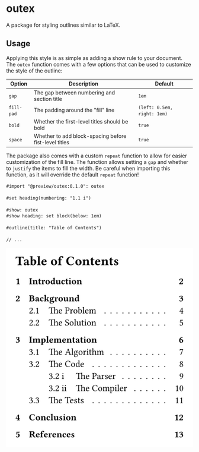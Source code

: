 # outex
A package for styling outlines similar to LaTeX.

## Usage
Applying this style is as simple as adding a show rule to your document. The `outex` function comes with a few options that can be used to customize the style of the outline:

| Option | Description | Default |
| --- | --- | --- |
| `gap` | The gap between numbering and section title | `1em` |
| `fill-pad` | The padding around the "fill" line | `(left: 0.5em, right: 1em)` |
| `bold` | Whether the first-level titles should be bold | `true` |
| `space` | Whether to add block-spacing before fist-level titles | `true` |

The package also comes with a custom `repeat` function to allow for easier customization of the fill line. The function allows setting a `gap` and whether to `justify` the items to fill the width. Be careful when importing this function, as it will override the default `repeat` function!

```typ
#import "@preview/outex:0.1.0": outex

#set heading(numbering: "1.1 i")

#show: outex
#show heading: set block(below: 1em)

#outline(title: "Table of Contents")

// ...
```

![Result of example code.](assets/example.svg)
